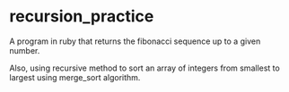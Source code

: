 # recursion_practice

A program in ruby that returns the fibonacci sequence up to a given number.

Also, using recursive method to sort an array of integers from smallest to largest using merge_sort algorithm.